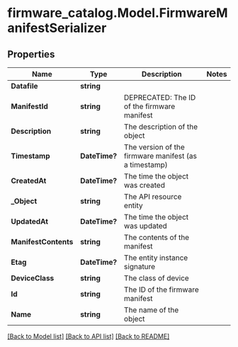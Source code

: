 # firmware_catalog.Model.FirmwareManifestSerializer
## Properties

Name | Type | Description | Notes
------------ | ------------- | ------------- | -------------
**Datafile** | **string** |  | 
**ManifestId** | **string** | DEPRECATED: The ID of the firmware manifest | 
**Description** | **string** | The description of the object | 
**Timestamp** | **DateTime?** | The version of the firmware manifest (as a timestamp) | 
**CreatedAt** | **DateTime?** | The time the object was created | 
**_Object** | **string** | The API resource entity | 
**UpdatedAt** | **DateTime?** | The time the object was updated | 
**ManifestContents** | **string** | The contents of the manifest | 
**Etag** | **DateTime?** | The entity instance signature | 
**DeviceClass** | **string** | The class of device | 
**Id** | **string** | The ID of the firmware manifest | 
**Name** | **string** | The name of the object | 

[[Back to Model list]](../README.md#documentation-for-models) [[Back to API list]](../README.md#documentation-for-api-endpoints) [[Back to README]](../README.md)

